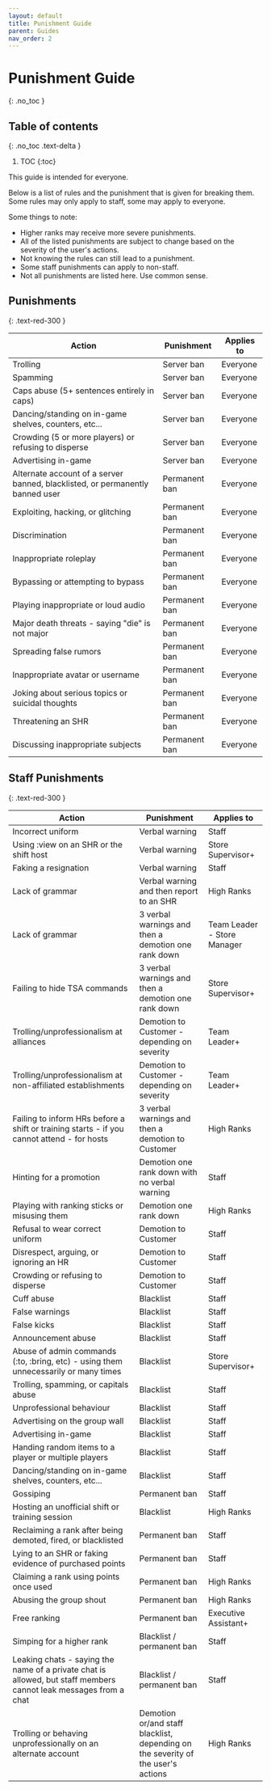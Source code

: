 ```yaml
---
layout: default
title: Punishment Guide
parent: Guides
nav_order: 2
---
```

# Punishment Guide
{: .no_toc }

## Table of contents
{: .no_toc .text-delta }

1. TOC
{:toc}

This guide is intended for everyone.

Below is a list of rules and the punishment that is given for breaking them. Some rules may only apply to staff, some may apply to everyone.

Some things to note:
- Higher ranks may receive more severe punishments.
- All of the listed punishments are subject to change based on the severity of the user's actions.
- Not knowing the rules can still lead to a punishment.
- Some staff punishments can apply to non-staff.
- Not all punishments are listed here. Use common sense.

## Punishments
{: .text-red-300 } 

| Action | Punishment | Applies to |
| ------ | ---------- | ---------- |
| Trolling | Server ban | Everyone |
| Spamming | Server ban | Everyone |
| Caps abuse (5+ sentences entirely in caps) | Server ban | Everyone |
| Dancing/standing on in-game shelves, counters, etc... | Server ban | Everyone |
| Crowding (5 or more players) or refusing to disperse | Server ban | Everyone |
| Advertising in-game | Server ban | Everyone |
| Alternate account of a server banned, blacklisted, or permanently banned user | Permanent ban | Everyone | 
| Exploiting, hacking, or glitching | Permanent ban | Everyone |
| Discrimination | Permanent ban | Everyone |
| Inappropriate roleplay | Permanent ban | Everyone |
| Bypassing or attempting to bypass | Permanent ban | Everyone |
| Playing inappropriate or loud audio | Permanent ban | Everyone |
| Major death threats - saying "die" is not major | Permanent ban | Everyone |
| Spreading false rumors | Permanent ban | Everyone | 
| Inappropriate avatar or username | Permanent ban | Everyone |
| Joking about serious topics or suicidal thoughts | Permanent ban | Everyone |
| Threatening an SHR | Permanent ban | Everyone |
| Discussing inappropriate subjects | Permanent ban | Everyone |


## Staff Punishments
{: .text-red-300 } 

| Action | Punishment | Applies to |
| ------ | ---------- | ---------- |
| Incorrect uniform | Verbal warning | Staff |
| Using :view on an SHR or the shift host | Verbal warning | Store Supervisor+ |
| Faking a resignation | Verbal warning | Staff |
| Lack of grammar | Verbal warning and then report to an SHR | High Ranks |
| Lack of grammar | 3 verbal warnings and then a demotion one rank down | Team Leader - Store Manager |
| Failing to hide TSA commands | 3 verbal warnings and then a demotion one rank down | Store Supervisor+ |
| Trolling/unprofessionalism at alliances | Demotion to Customer - depending on severity | Team Leader+ |
| Trolling/unprofessionalism at non-affiliated establishments | Demotion to Customer - depending on severity | Team Leader+ |
| Failing to inform HRs before a shift or training starts - if you cannot attend - for hosts | 3 verbal warnings and then a demotion to Customer | High Ranks |
| Hinting for a promotion | Demotion one rank down with no verbal warning | Staff |
| Playing with ranking sticks or misusing them | Demotion one rank down | High Ranks |
| Refusal to wear correct uniform | Demotion to Customer | Staff |
| Disrespect, arguing, or ignoring an HR | Demotion to Customer | Staff |
| Crowding or refusing to disperse | Demotion to Customer | Staff |
| Cuff abuse | Blacklist | Staff |
| False warnings | Blacklist | Staff |
| False kicks | Blacklist | Staff |
| Announcement abuse | Blacklist | Staff |
| Abuse of admin commands (:to, :bring, etc) - using them unnecessarily or many times | Blacklist | Store Supervisor+ |
| Trolling, spamming, or capitals abuse | Blacklist | Staff |
| Unprofessional behaviour | Blacklist | Staff |
| Advertising on the group wall | Blacklist | Staff |
| Advertising in-game | Blacklist | Staff |
| Handing random items to a player or multiple players | Blacklist | Staff |
| Dancing/standing on in-game shelves, counters, etc... | Blacklist | Staff |
| Gossiping | Permanent ban | Staff |
| Hosting an unofficial shift or training session | Blacklist | High Ranks |
| Reclaiming a rank after being demoted, fired, or blacklisted | Permanent ban | Staff |
| Lying to an SHR or faking evidence of purchased points | Permanent ban | Staff |
| Claiming a rank using points once used | Permanent ban | High Ranks |
| Abusing the group shout | Permanent ban | High Ranks |
| Free ranking | Permanent ban | Executive Assistant+ |
| Simping for a higher rank | Blacklist / permanent ban | Staff |
| Leaking chats - saying the name of a private chat is allowed, but staff members cannot leak messages from a chat | Blacklist / permanent ban | Staff |
| Trolling or behaving unprofessionally on an alternate account | Demotion or/and staff blacklist, depending on the severity of the user's actions | High Ranks |
